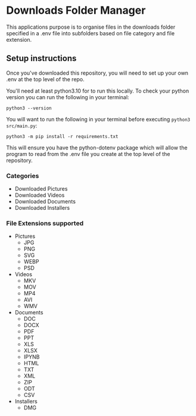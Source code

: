 # Downloads Folder Manager

This applications purpose is to organise files in the downloads folder specified in a .env file into subfolders
based on file category and file extension.

## Setup instructions
Once you've downloaded this repository, you will need to set up your own .env at the top level of the repo.

You'll need at least python3.10 for to run this locally. To check your python version you can run the following in your terminal:

```python3 --version```

You will want to run the following in your terminal before
executing ```python3 src/main.py```:

```python3 -m pip install -r requirements.txt```

This will ensure you have the python-dotenv package which will allow the program to read from the .env file you create 
at the top level of the repository.


### Categories
- Downloaded Pictures
- Downloaded Videos
- Downloaded Documents
- Downloaded Installers

### File Extensions supported
- Pictures
  - JPG
  - PNG
  - SVG
  - WEBP
  - PSD
- Videos
  - MKV
  - MOV
  - MP4
  - AVI
  - WMV
- Documents
  - DOC
  - DOCX
  - PDF
  - PPT
  - XLS
  - XLSX
  - IPYNB
  - HTML
  - TXT
  - XML
  - ZIP
  - ODT
  - CSV
- Installers
  - DMG